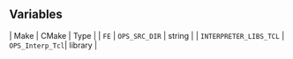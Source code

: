 ## Variables

| Make                   |     CMake       | Type    |
| `FE`                   | `OPS_SRC_DIR`   | string  |
| `INTERPRETER_LIBS_TCL` | `OPS_Interp_Tcl`| library |

